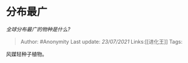 # 分布最广
*全球分布最广的物种是什么?*

> Author: #Anonymity
> Last update: *23/07/2021*
> Links:[[进化王]]
> Tags:

风媒轻种子植物。
